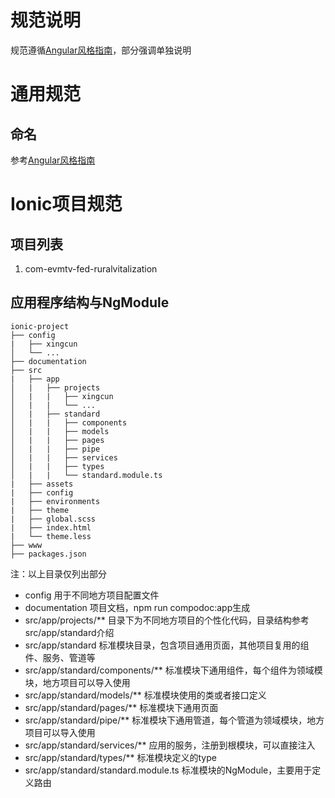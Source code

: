 # 规范说明
规范遵循[Angular风格指南](https://angular.cn/guide/styleguide)，部分强调单独说明

# 通用规范

## 命名

参考[Angular风格指南](https://angular.cn/guide/styleguide#naming)

# Ionic项目规范

## 项目列表

1. com-evmtv-fed-ruralvitalization

## 应用程序结构与NgModule

````
ionic-project
├── config
|   ├── xingcun
│   └── ...
├── documentation
├── src
|   ├── app
│   |   ├── projects
│   |   |   ├── xingcun
│   |   |   └── ...
│   |   ├── standard
│   |   |   ├── components
│   |   |   ├── models
│   |   |   ├── pages
│   |   |   ├── pipe
│   |   |   ├── services
│   |   |   ├── types
│   |   |   └── standard.module.ts
|   ├── assets
|   ├── config
|   ├── environments
|   ├── theme
|   ├── global.scss
|   ├── index.html
|   └── theme.less
├── www
├── packages.json
````

注：以上目录仅列出部分
* config 用于不同地方项目配置文件
* documentation 项目文档，npm run compodoc:app生成
* src/app/projects/** 目录下为不同地方项目的个性化代码，目录结构参考src/app/standard介绍
* src/app/standard 标准模块目录，包含项目通用页面，其他项目复用的组件、服务、管道等
* src/app/standard/components/** 标准模块下通用组件，每个组件为领域模块，地方项目可以导入使用
* src/app/standard/models/** 标准模块使用的类或者接口定义
* src/app/standard/pages/** 标准模块下通用页面
* src/app/standard/pipe/** 标准模块下通用管道，每个管道为领域模块，地方项目可以导入使用
* src/app/standard/services/** 应用的服务，注册到根模块，可以直接注入
* src/app/standard/types/** 标准模块定义的type
* src/app/standard/standard.module.ts 标准模块的NgModule，主要用于定义路由


